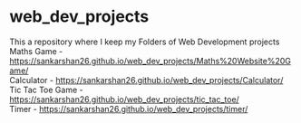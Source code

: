 # web_dev_projects
This a repository where I keep my Folders of Web Development projects <br />
Maths Game - https://sankarshan26.github.io/web_dev_projects/Maths%20Website%20Game/  <br />
Calculator - https://sankarshan26.github.io/web_dev_projects/Calculator/  <br />
Tic Tac Toe Game - https://sankarshan26.github.io/web_dev_projects/tic_tac_toe/ <br />
Timer - https://sankarshan26.github.io/web_dev_projects/timer/  <br />

